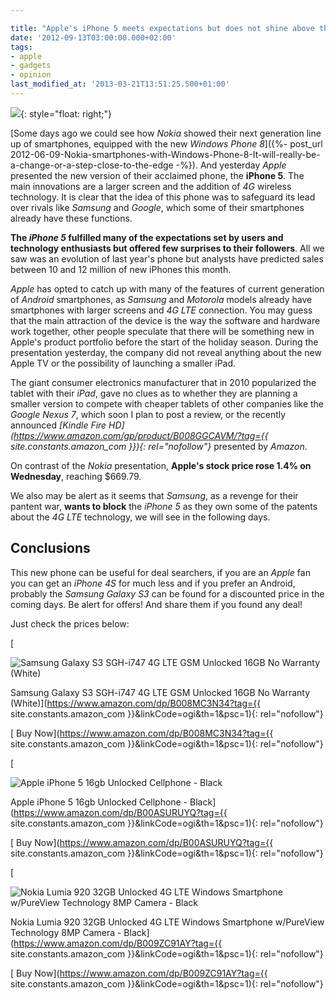 ```yaml
---

title: "Apple's iPhone 5 meets expectations but does not shine above the Android rivals"
date: '2012-09-13T03:00:00.000+02:00'
tags:
- apple
- gadgets
- opinion
last_modified_at: '2013-03-21T13:51:25.500+01:00'
---
```


![](https://usercontent1.hubstatic.com/7152116.png){: style="float: right;"}

[Some days ago we could see how *Nokia* showed their next generation line up of smartphones, equipped with the new *Windows Phone 8*]({%- post_url 2012-06-09-Nokia-smartphones-with-Windows-Phone-8-It-will-really-be-a-change-or-a-step-close-to-the-edge -%}). And yesterday *Apple* presented the new version of their acclaimed phone, the **iPhone 5**. The main innovations are a larger screen and the addition of *4G* wireless technology. It is clear that the idea of this phone was to safeguard its lead over rivals like *Samsung* and *Google*, which some of their smartphones already have these functions.

**The *iPhone 5* fulfilled many of the expectations set by users and technology enthusiasts but offered few surprises to their followers**. All we saw was an evolution of last year's phone but analysts have predicted sales between 10 and 12 million of new iPhones this month.

*Apple* has opted to catch up with many of the features of current generation of *Android* smartphones, as *Samsung* and *Motorola* models already have smartphones with larger screens and *4G LTE* connection. You may guess that the main attraction of the device is the way the software and hardware work together, other people speculate that there will be something new in Apple's product portfolio before the start of the holiday season. During the presentation yesterday, the company did not reveal anything about the new Apple TV or the possibility of launching a smaller iPad.

The giant consumer electronics manufacturer that in 2010 popularized the tablet with their *iPad*, gave no clues as to whether they are planning a smaller version to compete with cheaper tablets of other companies like the *Google Nexus 7*, which soon I plan to post a review, or the recently announced *[Kindle Fire HD](https://www.amazon.com/gp/product/B008GGCAVM/?tag={{ site.constants.amazon_com }}){: rel="nofollow"}* presented by *Amazon*.

On contrast of the *Nokia* presentation, **Apple's stock price rose 1.4% on Wednesday**, reaching $669.79.

We also may be alert as it seems that *Samsung*, as a revenge for their pantent war, **wants to block** the *iPhone 5* as they own some of the patents about the *4G LTE* technology, we will see in the following days.

Conclusions
-----------

This new phone can be useful for deal searchers, if you are an *Apple* fan you can get an *iPhone 4S* for much less and if you prefer an Android, probably the *Samsung Galaxy S3* can be found for a discounted price in the coming days. Be alert for offers! And share them if you found any deal!

Just check the prices below:

[

![Samsung Galaxy S3 SGH-i747 4G LTE GSM Unlocked 16GB No Warranty (White)](https://m.media-amazon.com/images/I/51+q65V7CiL._SL160_.jpg)

Samsung Galaxy S3 SGH-i747 4G LTE GSM Unlocked 16GB No Warranty (White)](https://www.amazon.com/dp/B008MC3N34?tag={{ site.constants.amazon_com }}&linkCode=ogi&th=1&psc=1){: rel="nofollow"}

[ Buy Now](https://www.amazon.com/dp/B008MC3N34?tag={{ site.constants.amazon_com }}&linkCode=ogi&th=1&psc=1){: rel="nofollow"}

[

![Apple iPhone 5 16gb Unlocked Cellphone - Black](https://m.media-amazon.com/images/I/41Wf7RaCxGL._SL160_.jpg)

Apple iPhone 5 16gb Unlocked Cellphone - Black](https://www.amazon.com/dp/B00ASURUYQ?tag={{ site.constants.amazon_com }}&linkCode=ogi&th=1&psc=1){: rel="nofollow"}

[ Buy Now](https://www.amazon.com/dp/B00ASURUYQ?tag={{ site.constants.amazon_com }}&linkCode=ogi&th=1&psc=1){: rel="nofollow"}

[

![Nokia Lumia 920 32GB Unlocked 4G LTE Windows Smartphone w/PureView Technology 8MP Camera - Black](https://m.media-amazon.com/images/I/51+8sesEIbL._SL500_.jpg)

Nokia Lumia 920 32GB Unlocked 4G LTE Windows Smartphone w/PureView Technology 8MP Camera - Black](https://www.amazon.com/dp/B009ZC91AY?tag={{ site.constants.amazon_com }}&linkCode=ogi&th=1&psc=1){: rel="nofollow"}

[ Buy Now](https://www.amazon.com/dp/B009ZC91AY?tag={{ site.constants.amazon_com }}&linkCode=ogi&th=1&psc=1){: rel="nofollow"}
